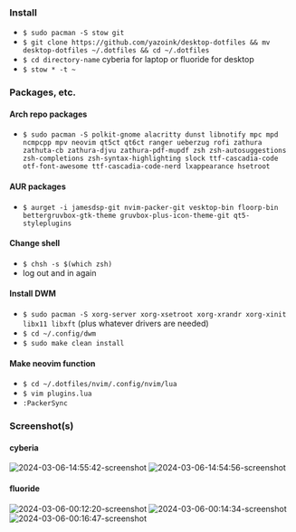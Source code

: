 ### Install
- `$ sudo pacman -S stow git`
- `$ git clone https://github.com/yazoink/desktop-dotfiles && mv desktop-dotfiles ~/.dotfiles && cd ~/.dotfiles`
- `$ cd directory-name` cyberia for laptop or fluoride for desktop
- `$ stow * -t ~`

### Packages, etc.
#### Arch repo packages
- `$ sudo pacman -S polkit-gnome alacritty dunst libnotify mpc mpd ncmpcpp mpv neovim qt5ct qt6ct ranger ueberzug rofi zathura zathuta-cb zathura-djvu zathura-pdf-mupdf zsh zsh-autosuggestions zsh-completions zsh-syntax-highlighting slock ttf-cascadia-code otf-font-awesome ttf-cascadia-code-nerd lxappearance hsetroot`

#### AUR packages
- `$ aurget -i jamesdsp-git nvim-packer-git vesktop-bin floorp-bin bettergruvbox-gtk-theme gruvbox-plus-icon-theme-git qt5-styleplugins`

#### Change shell
- `$ chsh -s $(which zsh)`
- log out and in again

#### Install DWM
- `$ sudo pacman -S xorg-server xorg-xsetroot xorg-xrandr xorg-xinit libx11 libxft` (plus whatever drivers are needed)
- `$ cd ~/.config/dwm`
- `$ sudo make clean install`

#### Make neovim function
- `$ cd ~/.dotfiles/nvim/.config/nvim/lua`
- `$ vim plugins.lua`
- `:PackerSync`

### Screenshot(s)
#### cyberia
![2024-03-06-14:55:42-screenshot](https://github.com/yazoink/dotfiles/assets/98802603/aaf74465-473d-4890-ab3c-d9bb691e7a30)
![2024-03-06-14:54:56-screenshot](https://github.com/yazoink/dotfiles/assets/98802603/58f2cf4a-2b04-4837-b2b6-e5ca21e89ffd)

#### fluoride
![2024-03-06-00:12:20-screenshot](https://github.com/yazoink/dotfiles/assets/98802603/c83be7e5-fff7-40d4-90e5-cfa5fdb0419f)
![2024-03-06-00:14:34-screenshot](https://github.com/yazoink/dotfiles/assets/98802603/0165eb39-88c4-48ac-b4d2-8c58cba03d83)
![2024-03-06-00:16:47-screenshot](https://github.com/yazoink/dotfiles/assets/98802603/cdb5a375-908d-446e-9d8e-7828737ec358)
